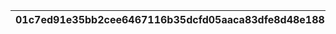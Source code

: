 |01c7ed91e35bb2cee6467116b35dcfd05aaca83dfe8d48e1883e7abb40522ab7|0f6ff56be230bf1c286bfe1b278c2aea712c6051b70671b0ee7ca74a46762cc5|4f97ed9ba91095bf855e156043533458452b5e72f56b007bffd04c6b7548dafa|b14675d4fc3335d08da746f9d16c890f7615fe2329b6e59b2973c39cbdce3de2|1020115018bb998e51c5a5bd429f5f4ca367d0d5a0c7250c29d5485b126de1c0|
| --- | --- | --- | --- | --- |